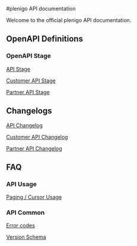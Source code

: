 #plenigo API documentation

Welcome to the official plenigo API documentation.

## OpenAPI Definitions

### OpenAPI Stage
[API Stage](https://api.plenigo-stage.com)

[Customer API Stage](https://customer-api.plenigo-stage.com)

[Partner API Stage](https://partner-api.plenigo-stage.com)

## Changelogs
[API Changelog](changelogs/API.md)

[Customer API Changelog](changelogs/CUSTOMER-API.md)

[Partner API Changelog](changelogs/PARTNER-API.md)

## FAQ

### API Usage
[Paging / Cursor Usage](faqs/CURSORS.md)

### API Common
[Error codes](faqs/ERRORCODES.md)

[Version Schema](faqs/VERSION.md)